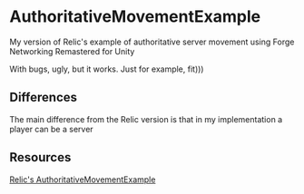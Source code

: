# AuthoritativeMovementExample
My version of Relic's example of authoritative server movement using Forge Networking Remastered for Unity

With bugs, ugly, but it works. Just for example, fit)))

## Differences

The main difference from the Relic version is that in my implementation a player can be a server

## Resources

[Relic's AuthoritativeMovementExample](https://github.com/Relic/AuthoritativeMovementExample)
